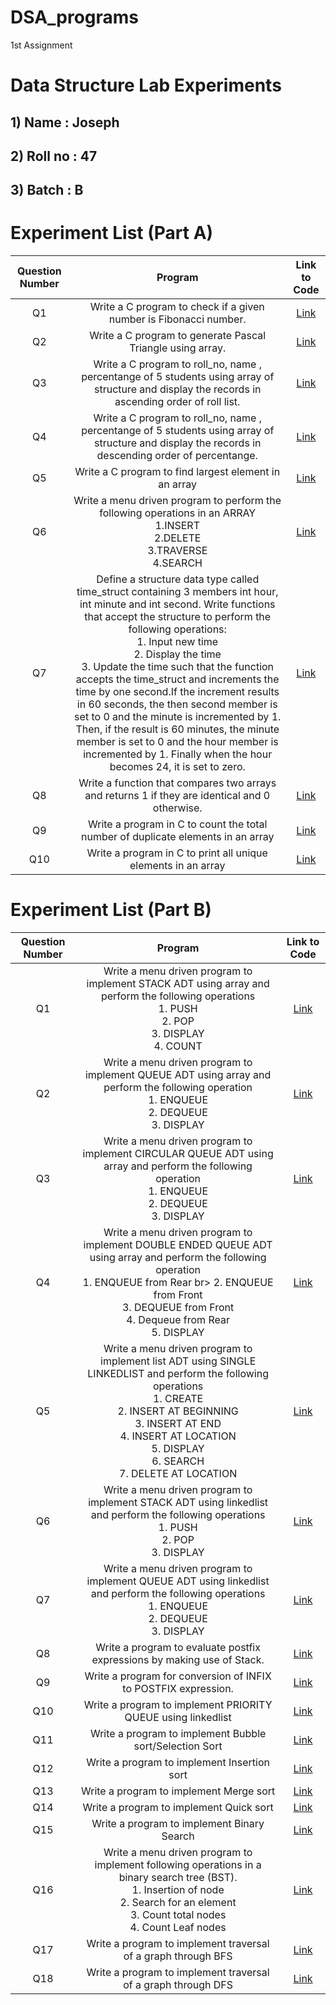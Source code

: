 
# DSA_programs
1st Assignment
# Data Structure Lab Experiments
## 1) Name : Joseph
## 2) Roll no : 47
## 3) Batch : B

# Experiment List (Part A)
| Question Number | Program |  Link to Code |
|:--------:|:--------:|:--------:|
| Q1   | Write a C program to check if a given number is Fibonacci number.   | [Link](https://github.com/12Joseph86/DSA_Programs/blob/main/47_01_Joseph.c) |
| Q2   | Write a C program to generate Pascal Triangle using array.   | [Link](https://github.com/12Joseph86/DSA_Programs/blob/main/47_02_Joseph.c) |
| Q3   | Write a C program to roll_no, name , percentange of 5 students using array of structure and display the records in ascending order of roll list.   |  [Link](https://github.com/12Joseph86/DSA_Programs/blob/main/47_03_Joseph.c	)  |
| Q4   |  Write a C program to roll_no, name , percentange of 5 students using array of structure and display the records in descending order of percentange.   | [Link](https://github.com/12Joseph86/DSA_Programs/blob/main/47_04_Joseph.c)   |
| Q5   | Write a C program to find largest element in an array  | [Link](https://github.com/12Joseph86/DSA_Programs/blob/main/47_05_Joseph.c)   |
| Q6   | Write a menu driven program to perform the following operations in an ARRAY </br> 1.INSERT </br> 2.DELETE </br> 3.TRAVERSE </br> 4.SEARCH </br> | [Link](https://github.com/12Joseph86/DSA_Programs/blob/main/47_06_Joseph.c)   |
| Q7   |  Define a structure data type called time_struct containing 3 members int hour, int minute and int second. Write functions that accept the structure to perform the following operations:</br>1. Input new time</br>2. Display the time</br>3. Update the time such that the function accepts the time_struct and increments the time by one second.If the increment results in 60 seconds, the then second member is set to 0 and the minute is incremented by 1. Then, if the result is 60 minutes, the minute member is set to 0 and the hour member is incremented by 1. Finally when the hour becomes 24, it is set to zero.   | [Link](https://github.com/12Joseph86/DSA_Programs/blob/main/47_07_joseph.c)  |
| Q8   | Write a function that compares two arrays and returns 1 if they are identical and 0 otherwise.   | [Link](https://github.com/12Joseph86/DSA_Programs/blob/main/47_08_Joseph.c)   |
| Q9   | Write a program in C to count the total number of duplicate elements in an array   | [Link](https://github.com/12Joseph86/DSA_Programs/blob/main/47_09_Joseph.c)  |
| Q10   | Write a program in C to print all unique elements in an array  | [Link](https://github.com/12Joseph86/DSA_Programs/blob/main/47_10_Joseph.c)|

# Experiment List (Part B)
| Question Number | Program |  Link to Code |
|:--------:|:--------:|:--------:|
| Q1   | Write a menu driven program to implement STACK ADT using array and perform the following operations</br> 1. PUSH</br>2. POP</br>3. DISPLAY</br>4. COUNT   | [Link](https://github.com/12Joseph86/DSA_Programs/blob/main/47_11_joseph.c) |
| Q2   |  Write a menu driven program to implement QUEUE ADT using array and perform the following operation </br>1. ENQUEUE </br> 2. DEQUEUE </br> 3. DISPLAY  | [Link](https://github.com/12Joseph86/DSA_Programs/blob/main/47_12_joseph.c)  |
| Q3   |  Write a menu driven program to implement CIRCULAR QUEUE ADT using array and perform the following operation </br> 1. ENQUEUE </br> 2. DEQUEUE </br> 3. DISPLAY |[Link](https://github.com/12Joseph86/DSA_Programs/blob/main/47_13_joseph.c) |
| Q4   | Write a menu driven program to implement DOUBLE ENDED QUEUE ADT using array and perform the following operation </br> 1. ENQUEUE from Rear br> 2. ENQUEUE from Front </br> 3. DEQUEUE from Front </br> 4. Dequeue from Rear</br> 5. DISPLAY   |  [Link](https://github.com/12Joseph86/DSA_Programs/blob/main/47_14_joseph.c)   |
| Q5   | Write a menu driven program to implement list ADT using SINGLE LINKEDLIST and perform the following operations </br> 1. CREATE </br> 2. INSERT AT BEGINNING </br> 3. INSERT AT END</br>4. INSERT AT LOCATION</br> 5. DISPLAY</br>6. SEARCH</br>7. DELETE AT LOCATION   | [Link](https://github.com/12Joseph86/DSA_Programs/blob/main/47_15_joseph.c) |
| Q6   | Write a menu driven program to implement STACK ADT using linkedlist and perform the following operations</br>1. PUSH</br>2. POP</br>3. DISPLAY   |  [Link](https://github.com/12Joseph86/DSA_Programs/blob/main/47_16_joseph.c)  |
| Q7   | Write a menu driven program to implement QUEUE ADT using linkedlist and perform the following operations</br>1. ENQUEUE </br>2. DEQUEUE </br> 3. DISPLAY   |  [Link](https://github.com/12Joseph86/DSA_Programs/blob/main/47_17_joseph.c)  |
| Q8   | Write a program to evaluate postfix expressions by making use of Stack.   |  [Link](https://github.com/12Joseph86/DSA_Programs/blob/main/47_18%20_joseph.c) |
| Q9   | Write a program for conversion of INFIX to POSTFIX expression.  |  [Link](https://github.com/12Joseph86/DSA_Programs/blob/main/47_19_joseph.c)  |
| Q10   | Write a program to implement PRIORITY QUEUE using linkedlist   | [Link](https://github.com/12Joseph86/DSA_Programs/blob/main/47_20_joseph.c)  |
| Q11   | Write a program to implement Bubble sort/Selection Sort   | [Link](https://github.com/12Joseph86/DSA_Programs/blob/main/47_21_joseph.c)  |
| Q12   | Write a program to implement Insertion sort   | [Link](https://github.com/12Joseph86/DSA_Programs/blob/main/47_22_joseph.c)  |
| Q13   | Write a program to implement Merge sort   | [Link](https://github.com/12Joseph86/DSA_Programs/blob/main/47_23_joseph.c)  |
| Q14   | Write a program to implement Quick sort   | [Link](https://github.com/12Joseph86/DSA_Programs/blob/main/47_24_joseph.c)  |
| Q15   | Write a program to implement Binary Search   | [Link](https://github.com/12Joseph86/DSA_Programs/blob/main/47_25_joseph.c)  |
| Q16   | Write a menu driven program to implement following operations in a binary search tree (BST).</br>1. Insertion of node</br>2. Search for an element </br>3. Count total nodes </br>4. Count Leaf nodes </br>| [Link](https://github.com/12Joseph86/DSA_Programs/blob/main/47_26_joseph.c)  |
| Q17   | Write a program to implement traversal of a graph through BFS   | [Link](https://github.com/12Joseph86/DSA_Programs/blob/main/47_27_joseph.c)  |
| Q18   | Write a program to implement traversal of a graph through DFS  | [Link](https://github.com/12Joseph86/DSA_Programs/blob/main/47_28_joseph.c)  |
